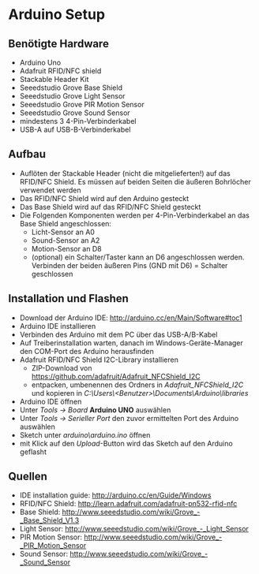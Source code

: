 # Arduino Setup

## Benötigte Hardware

-   Arduino Uno
-   Adafruit RFID/NFC shield
-   Stackable Header Kit
-   Seeedstudio Grove Base Shield
-   Seeedstudio Grove Light Sensor
-   Seeedstudio Grove PIR Motion Sensor
-   Seeedstudio Grove Sound Sensor
-   mindestens 3 4-Pin-Verbinderkabel
-   USB-A auf USB-B-Verbinderkabel

## Aufbau

-   Auflöten der Stackable Header (nicht die mitgelieferten!) auf das RFID/NFC Shield. Es müssen auf beiden Seiten die äußeren Bohrlöcher verwendet werden
-   Das RFID/NFC Shield wird auf den Arduino gesteckt
-   Das Base Shield wird auf das RFID/NFC Shield gesteckt
-   Die Folgenden Komponenten werden per 4-Pin-Verbinderkabel an das Base Shield angeschlossen:
    -   Licht-Sensor an A0
    -   Sound-Sensor an A2
    -   Motion-Sensor an D8
    -   (optional) ein Schalter/Taster kann an D6 angeschlossen werden. Verbinden der beiden äußeren Pins (GND mit D6) = Schalter geschlossen

## Installation und Flashen

-   Download der Arduino IDE: http://arduino.cc/en/Main/Software#toc1
-   Arduino IDE installieren
-   Verbinden des Arduino mit dem PC über das USB-A/B-Kabel
-   Auf Treiberinstallation warten, danach im Windows-Geräte-Manager den COM-Port des Arduino herausfinden
-   Adafruit RFID/NFC Shield I2C-Library installieren
    -   ZIP-Download von https://github.com/adafruit/Adafruit_NFCShield_I2C
    -   entpacken, umbenennen des Ordners in *Adafruit_NFCShield_I2C* und kopieren in *C:\Users\\<Benutzer\>\Documents\Arduino\libraries*
-   Arduino IDE öffnen
-   Unter *Tools -> Board* **Arduino UNO** auswählen
-   Unter *Tools -> Serieller Port* den zuvor ermittelten Port des Arduino auswählen
-   Sketch unter *arduino\arduino.ino* öffnen
-   mit Klick auf den *Upload*-Button wird das Sketch auf den Arduino geflasht


## Quellen

-   IDE installation guide: http://arduino.cc/en/Guide/Windows
-   RFID/NFC Shield: http://learn.adafruit.com/adafruit-pn532-rfid-nfc
-   Base Shield: http://www.seeedstudio.com/wiki/Grove_-_Base_Shield_V1.3
-   Light Sensor: http://www.seeedstudio.com/wiki/Grove_-_Light_Sensor
-   PIR Motion Sensor: http://www.seeedstudio.com/wiki/Grove_-_PIR_Motion_Sensor
-   Sound Sensor: http://www.seeedstudio.com/wiki/Grove_-_Sound_Sensor

